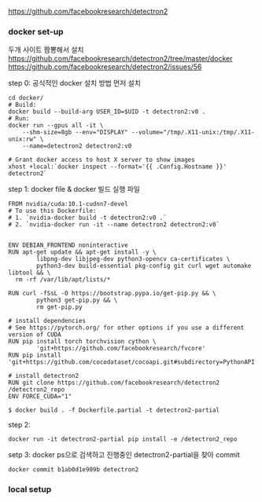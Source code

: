 https://github.com/facebookresearch/detectron2  

### docker set-up
두개 사이트 짬뽕해서 설치  
https://github.com/facebookresearch/detectron2/tree/master/docker
https://github.com/facebookresearch/detectron2/issues/56 

step 0: 공식적인 docker 설치 방법 먼저 설치
```
cd docker/
# Build:
docker build --build-arg USER_ID=$UID -t detectron2:v0 .
# Run:
docker run --gpus all -it \
	--shm-size=8gb --env="DISPLAY" --volume="/tmp/.X11-unix:/tmp/.X11-unix:rw" \
	--name=detectron2 detectron2:v0

# Grant docker access to host X server to show images
xhost +local:`docker inspect --format='{{ .Config.Hostname }}' detectron2`
```
step 1: docker file & docker 빌드 실행 파일
```
FROM nvidia/cuda:10.1-cudnn7-devel
# To use this Dockerfile:
# 1. `nvidia-docker build -t detectron2:v0 .`
# 2. `nvidia-docker run -it --name detectron2 detectron2:v0`


ENV DEBIAN_FRONTEND noninteractive
RUN apt-get update && apt-get install -y \
        libpng-dev libjpeg-dev python3-opencv ca-certificates \
        python3-dev build-essential pkg-config git curl wget automake libtool && \
  rm -rf /var/lib/apt/lists/*

RUN curl -fSsL -O https://bootstrap.pypa.io/get-pip.py && \
        python3 get-pip.py && \
        rm get-pip.py

# install dependencies
# See https://pytorch.org/ for other options if you use a different version of CUDA
RUN pip install torch torchvision cython \
        'git+https://github.com/facebookresearch/fvcore'
RUN pip install 'git+https://github.com/cocodataset/cocoapi.git#subdirectory=PythonAPI'

# install detectron2
RUN git clone https://github.com/facebookresearch/detectron2 /detectron2_repo
ENV FORCE_CUDA="1"
```
```
$ docker build . -f Dockerfile.partial -t detectron2-partial
```
step 2: 
```
docker run -it detectron2-partial pip install -e /detectron2_repo
```
setp 3: docker ps으로 검색하고 진행중인 detectron2-partial을 찾아 commit  
```
docker commit b1ab0d1e909b detectron2
```
### local setup
